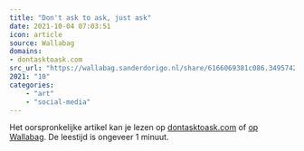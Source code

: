 ```yaml
---
title: "Don't ask to ask, just ask"
date: 2021-10-04 07:03:51
icon: article
source: Wallabag
domains:
- dontasktoask.com
src_url: "https://wallabag.sanderdorigo.nl/share/6166069381c086.34957429"
2021: "10"
categories:
    - "art"
    - "social-media"
---
```

Het oorspronkelijke artikel kan je lezen op [dontasktoask.com](https://dontasktoask.com/?mc_cid=a6a5fd19e4&amp;mc_eid=91988bade5) of [op Wallabag](https://wallabag.sanderdorigo.nl/share/6166069381c086.34957429). De leestijd is ongeveer 1 minuut.